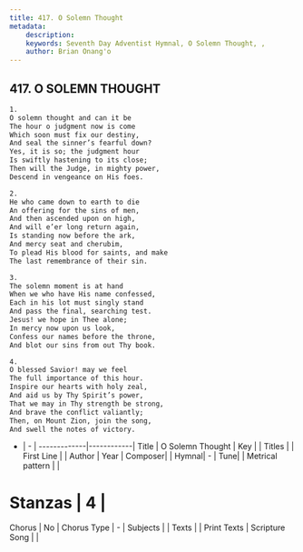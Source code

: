 ```yaml
---
title: 417. O Solemn Thought
metadata:
    description: 
    keywords: Seventh Day Adventist Hymnal, O Solemn Thought, , 
    author: Brian Onang'o
---
```



## 417. O SOLEMN THOUGHT

```txt
1.
O solemn thought and can it be
The hour o judgment now is come
Which soon must fix our destiny,
And seal the sinner’s fearful down?
Yes, it is so; the judgment hour
Is swiftly hastening to its close;
Then will the Judge, in mighty power,
Descend in vengeance on His foes.

2.
He who came down to earth to die
An offering for the sins of men,
And then ascended upon on high,
And will e’er long return again,
Is standing now before the ark,
And mercy seat and cherubim,
To plead His blood for saints, and make
The last remembrance of their sin.

3.
The solemn moment is at hand
When we who have His name confessed,
Each in his lot must singly stand
And pass the final, searching test.
Jesus! we hope in Thee alone;
In mercy now upon us look,
Confess our names before the throne,
And blot our sins from out Thy book.

4.
O blessed Savior! may we feel
The full importance of this hour.
Inspire our hearts with holy zeal,
And aid us by Thy Spirit’s power,
That we may in Thy strength be strong,
And brave the conflict valiantly;
Then, on Mount Zion, join the song,
And swell the notes of victory.
```

- |   -  |
-------------|------------|
Title | O Solemn Thought |
Key |  |
Titles |  |
First Line |  |
Author | 
Year | 
Composer|  |
Hymnal|  - |
Tune|  |
Metrical pattern | |
# Stanzas | 4 |
Chorus | No |
Chorus Type | - |
Subjects |  |
Texts |  |
Print Texts | 
Scripture Song |  |
  
